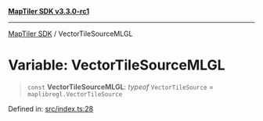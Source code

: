 [**MapTiler SDK v3.3.0-rc1**](../README.md)

***

[MapTiler SDK](../README.md) / VectorTileSourceMLGL

# Variable: VectorTileSourceMLGL

> `const` **VectorTileSourceMLGL**: *typeof* `VectorTileSource` = `maplibregl.VectorTileSource`

Defined in: [src/index.ts:28](https://github.com/maptiler/maptiler-sdk-js/blob/d9cb958ebf063ecde2f6f583eb172e5a83460e6a/src/index.ts#L28)
